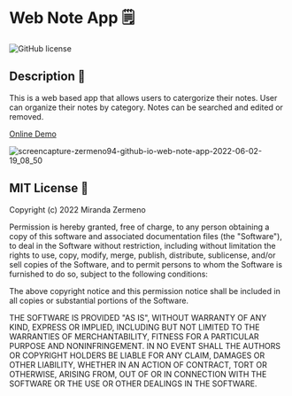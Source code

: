 # Web Note App 🗒️

![GitHub license](https://img.shields.io/badge/license-MIT-ff69b4.svg) 

## Description 💬
This is a web based app that allows users to catergorize their notes. User can organize their notes by category. Notes can be searched and edited or removed. 

[Online Demo](https://zermeno94.github.io/web-note-app/)

![screencapture-zermeno94-github-io-web-note-app-2022-06-02-19_08_50](https://user-images.githubusercontent.com/87839888/171760309-4a7d48bc-0ece-4850-8b48-b3249931ae8b.png)


## MIT License 📍

Copyright (c) 2022 Miranda Zermeno

Permission is hereby granted, free of charge, to any person obtaining a copy
of this software and associated documentation files (the "Software"), to deal
in the Software without restriction, including without limitation the rights
to use, copy, modify, merge, publish, distribute, sublicense, and/or sell
copies of the Software, and to permit persons to whom the Software is
furnished to do so, subject to the following conditions:

The above copyright notice and this permission notice shall be included in all
copies or substantial portions of the Software.

THE SOFTWARE IS PROVIDED "AS IS", WITHOUT WARRANTY OF ANY KIND, EXPRESS OR
IMPLIED, INCLUDING BUT NOT LIMITED TO THE WARRANTIES OF MERCHANTABILITY,
FITNESS FOR A PARTICULAR PURPOSE AND NONINFRINGEMENT. IN NO EVENT SHALL THE
AUTHORS OR COPYRIGHT HOLDERS BE LIABLE FOR ANY CLAIM, DAMAGES OR OTHER
LIABILITY, WHETHER IN AN ACTION OF CONTRACT, TORT OR OTHERWISE, ARISING FROM,
OUT OF OR IN CONNECTION WITH THE SOFTWARE OR THE USE OR OTHER DEALINGS IN THE
SOFTWARE.
